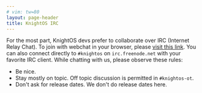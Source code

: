 ```yaml
---
# vim: tw=80
layout: page-header
title: KnightOS IRC
---
```


For the most part, KnightOS devs prefer to collaborate over IRC (Internet Relay
Chat). To join with webchat in your browser, please [visit this
link](https://webchat.freenode.net/?channels=knightos&uio=d4). You can also
connect directly to `#knightos` on `irc.freenode.net` with your favorite IRC
client. While chatting with us, please observe these rules:

* Be nice.
* Stay mostly on topic. Off topic discussion is permitted in `#knightos-ot`.
* Don't ask for release dates. We don't do release dates here.
